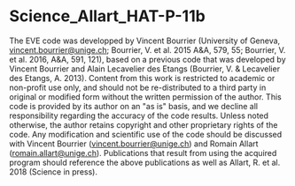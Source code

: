 # Science_Allart_HAT-P-11b

The EVE code was developped by Vincent Bourrier (University of Geneva, vincent.bourrier@unige.ch; Bourrier, V. et al. 2015 A&A, 579, 55; Bourrier, V. et al. 2016, A&A, 591, 121), based on a previous code that was developed by Vincent Bourrier and Alain Lecavelier des Etangs (Bourrier, V. & Lecavelier des Etangs, A. 2013). Content from this work is restricted to academic or non-profit use only, and should not be re-distributed to a third party in original or modified form without the written permission of the author. This code is provided by its author on an "as is" basis, and we decline all responsibility regarding the accuracy of the code results. Unless noted otherwise, the author retains copyright and other proprietary rights of the code. Any modification and scientific use of the code should be discussed with Vincent Bourrier (vincent.bourrier@unige.ch) and Romain Allart (romain.allart@unige.ch). Publications that result from using the acquired program should reference the above publications as well as Allart, R. et al. 2018 (Science in press).
